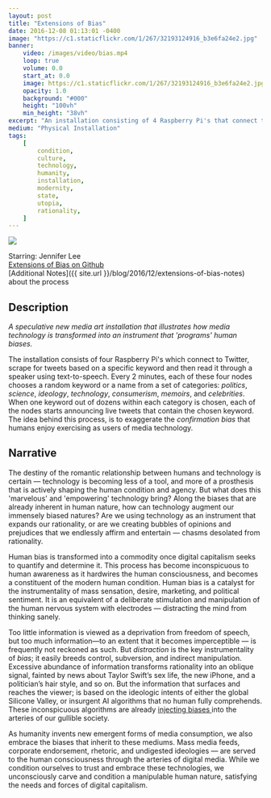 ```yaml
---
layout: post
title: "Extensions of Bias"
date: 2016-12-08 01:13:01 -0400
image: "https://c1.staticflickr.com/1/267/32193124916_b3e6fa24e2.jpg"
banner:
    video: /images/video/bias.mp4
    loop: true
    volume: 0.0
    start_at: 0.0
    image: https://c1.staticflickr.com/1/267/32193124916_b3e6fa24e2.jpg
    opacity: 1.0
    background: "#000"
    height: "100vh"
    min_height: "38vh"
excerpt: "An installation consisting of 4 Raspberry Pi's that connect to Twitter. A speculative new media art installation on bias and media technology."
medium: "Physical Installation"
tags:
    [
        condition,
        culture,
        technology,
        humanity,
        installation,
        modernity,
        state,
        utopia,
        rationality,
    ]
---
```


![](https://vimeo.com/195355551)

Starring: Jennifer Lee  
[Extensions of Bias on Github](https://github.com/mbrav/archive/tree/main/bias)  
[Additional Notes]({{ site.url }}/blog/2016/12/extensions-of-bias-notes) about the process

## Description

_A speculative new media art installation that illustrates how media technology is transformed into an instrument that 'programs' human biases._

The installation consists of four Raspberry Pi's which connect to Twitter, scrape for tweets based on a specific keyword and then read it through a speaker using text-to-speech. Every 2 minutes, each of these four nodes chooses a random keyword or a name from a set of categories: _politics_, _science_, _ideology_, _technology_, _consumerism_, _memoirs_, and _celebrities_. When one keyword out of dozens within each category is chosen, each of the nodes starts announcing live tweets that contain the chosen keyword. The idea behind this process, is to exaggerate the _confirmation bias_ that humans enjoy exercising as users of media technology.

## Narrative

The destiny of the romantic relationship between humans and technology is certain — technology is becoming less of a tool, and more of a prosthesis that is actively shaping the human condition and agency. But what does this 'marvelous' and 'empowering' technology bring? Along the biases that are already inherent in human nature, how can technology augment our immensely biased natures? Are we using technology as an instrument that expands our rationality, or are we creating bubbles of opinions and prejudices that we endlessly affirm and entertain — chasms desolated from rationality.

Human bias is transformed into a commodity once digital capitalism seeks to quantify and determine it. This process has become inconspicuous to human awareness as it hardwires the human consciousness, and becomes a constituent of the modern human condition. Human bias is a catalyst for the instrumentality of mass sensation, desire, marketing, and political sentiment. It is an equivalent of a deliberate stimulation and manipulation of the human nervous system with electrodes — distracting the mind from thinking sanely.

Too little information is viewed as a deprivation from freedom of speech, but too much information—to an extent that it becomes imperceptible — is frequently not reckoned as such. But _distraction_ is the key instrumentality of _bias_; it easily breeds control, subversion, and indirect manipulation. Excessive abundance of information transforms rationality into an oblique signal, fainted by news about Taylor Swift’s sex life, the new iPhone, and a politician’s hair style, and so on. But the information that surfaces and reaches the viewer; is based on the ideologic intents of either the global Silicone Valley, or insurgent AI algorithms that no human fully comprehends. These inconspicuous algorithms are already [injecting biases ](https://www.technologyreview.com/s/608248/biased-algorithms-are-everywhere-and-no-one-seems-to-care/) into the arteries of our gullible society.

As humanity invents new emergent forms of media consumption, we also embrace the biases that inherit to these mediums. Mass media feeds, corporate endorsement, rhetoric, and undigested ideologies — are served to the human consciousness through the arteries of digital media. While we condition ourselves to trust and embrace these technologies, we unconsciously carve and condition a manipulable human nature, satisfying the needs and forces of digital capitalism.
